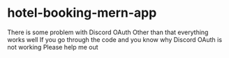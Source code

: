 ﻿# hotel-booking-mern-app
There is some problem with Discord OAuth
Other than that everything works well
If you go through the code and you know why Discord OAuth is not working
Please help me out

